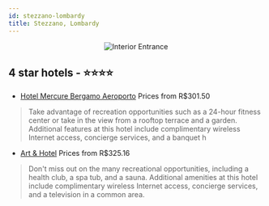 ```yaml
---
id: stezzano-lombardy
title: Stezzano, Lombardy
---
```


<center><img src="https://i.travelapi.com/hotels/2000000/1750000/1748200/1748180/c5a966f9_z.jpg" alt="Interior Entrance" /></center>


##  4 star hotels - ⭐️⭐️⭐️⭐️

-    [Hotel Mercure Bergamo Aeroporto](https://us.hurb.com/hotels/stezzano/hotel-mercure-bergamo-aeroporto-JNP-JP006798?cmp=18055) Prices from R$301.50
   > Take advantage of recreation opportunities such as a 24-hour fitness center or take in the view from a rooftop terrace and a garden. Additional features at this hotel include complimentary wireless Internet access, concierge services, and a banquet h
-    [Art & Hotel](https://us.hurb.com/hotels/stezzano/art-hotel-JNP-JP122633?cmp=18055) Prices from R$325.16
   > Don't miss out on the many recreational opportunities, including a health club, a spa tub, and a sauna. Additional amenities at this hotel include complimentary wireless Internet access, concierge services, and a television in a common area.
